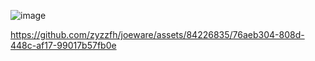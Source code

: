 ![image](https://github.com/zyzzfh/joeware/assets/84226835/983a26b4-8afb-40b2-9e35-1a5980aac4b2)


https://github.com/zyzzfh/joeware/assets/84226835/76aeb304-808d-448c-af17-99017b57fb0e

